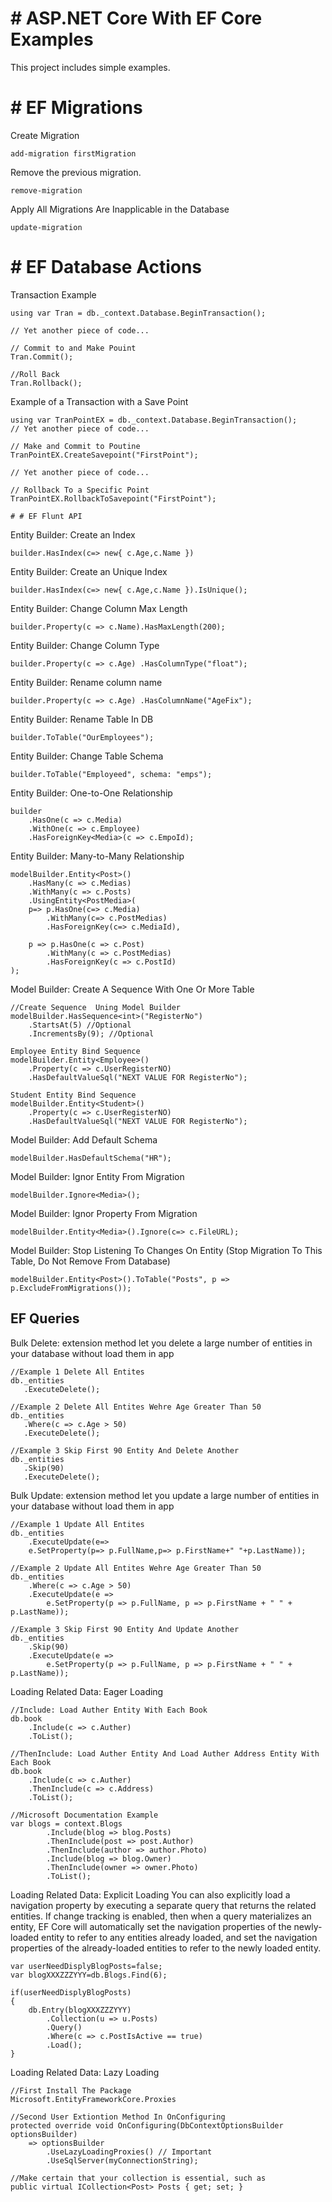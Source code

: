 
# # ASP.NET Core With EF Core Examples

This project includes simple examples.
# # EF Migrations
Create Migration 
```
add-migration firstMigration
```
Remove the previous migration.
```
remove-migration
```
Apply All Migrations Are Inapplicable in the Database
```
update-migration
```
# # EF Database Actions

Transaction Example
```
using var Tran = db._context.Database.BeginTransaction();
    
// Yet another piece of code...
   
// Commit to and Make Pouint
Tran.Commit();
   
//Roll Back 
Tran.Rollback();
```
Example of a Transaction with a Save Point
```
using var TranPointEX = db._context.Database.BeginTransaction();
// Yet another piece of code...
   
// Make and Commit to Poutine
TranPointEX.CreateSavepoint("FirstPoint");
   
// Yet another piece of code...
   
// Rollback To a Specific Point
TranPointEX.RollbackToSavepoint("FirstPoint");

# # EF Flunt API
```
Entity Builder: Create an Index
```
builder.HasIndex(c=> new{ c.Age,c.Name })
```

Entity Builder: Create an Unique Index  
```
builder.HasIndex(c=> new{ c.Age,c.Name }).IsUnique();
```

Entity Builder: Change Column Max Length 
```
builder.Property(c => c.Name).HasMaxLength(200);
```

Entity Builder: Change Column Type 
```
builder.Property(c => c.Age) .HasColumnType("float");
```

Entity Builder: Rename column name
```
builder.Property(c => c.Age) .HasColumnName("AgeFix");
```

Entity Builder: Rename Table In DB 
```
builder.ToTable("OurEmployees");
```

Entity Builder: Change Table Schema
```
builder.ToTable("Employeed", schema: "emps");
```

Entity Builder: One-to-One Relationship
```
builder
    .HasOne(c => c.Media)
    .WithOne(c => c.Employee)
    .HasForeignKey<Media>(c => c.EmpoId);
```

Entity Builder: Many-to-Many Relationship
```
modelBuilder.Entity<Post>()
    .HasMany(c => c.Medias)
    .WithMany(c => c.Posts)
    .UsingEntity<PostMedia>(
    p=> p.HasOne(c=> c.Media)
        .WithMany(c=> c.PostMedias)
        .HasForeignKey(c=> c.MediaId),

    p => p.HasOne(c => c.Post)
        .WithMany(c => c.PostMedias)
        .HasForeignKey(c => c.PostId)
);
```

Model Builder: Create A Sequence With One Or More Table
```
//Create Sequence  Uning Model Builder
modelBuilder.HasSequence<int>("RegisterNo")
    .StartsAt(5) //Optional
    .IncrementsBy(9); //Optional

Employee Entity Bind Sequence
modelBuilder.Entity<Employee>()
    .Property(c => c.UserRegisterNO)
    .HasDefaultValueSql("NEXT VALUE FOR RegisterNo");

Student Entity Bind Sequence
modelBuilder.Entity<Student>()
    .Property(c => c.UserRegisterNO)
    .HasDefaultValueSql("NEXT VALUE FOR RegisterNo");
```

Model Builder: Add Default Schema
```
modelBuilder.HasDefaultSchema("HR");
```

Model Builder: Ignor Entity From Migration 
```
modelBuilder.Ignore<Media>();
```

Model Builder: Ignor Property From Migration
```
modelBuilder.Entity<Media>().Ignore(c=> c.FileURL);
```

Model Builder: Stop Listening To Changes On Entity (Stop Migration To This Table, Do Not Remove From Database)
```
modelBuilder.Entity<Post>().ToTable("Posts", p => p.ExcludeFromMigrations());
```

## EF Queries
Bulk Delete: extension method let you delete a large number of entities in your database without load them in app
 ```
//Example 1 Delete All Entites
db._entities
    .ExecuteDelete();

//Example 2 Delete All Entites Wehre Age Greater Than 50
db._entities
    .Where(c => c.Age > 50)
    .ExecuteDelete();

//Example 3 Skip First 90 Entity And Delete Another
db._entities
    .Skip(90)
    .ExecuteDelete();
 ```

Bulk Update: extension method let you update a large number of entities in your database without load them in app
```
//Example 1 Update All Entites
db._entities
    .ExecuteUpdate(e=> 
    e.SetProperty(p=> p.FullName,p=> p.FirstName+" "+p.LastName));

//Example 2 Update All Entites Wehre Age Greater Than 50
db._entities
    .Where(c => c.Age > 50)
    .ExecuteUpdate(e => 
        e.SetProperty(p => p.FullName, p => p.FirstName + " " + p.LastName));

//Example 3 Skip First 90 Entity And Update Another
db._entities
    .Skip(90)
    .ExecuteUpdate(e => 
        e.SetProperty(p => p.FullName, p => p.FirstName + " " + p.LastName));
```

Loading Related Data: Eager Loading
```
//Include: Load Auther Entity With Each Book
db.book
    .Include(c => c.Auther)
    .ToList();

//ThenInclude: Load Auther Entity And Load Auther Address Entity With Each Book
db.book
    .Include(c => c.Auther)
    .ThenInclude(c => c.Address)
    .ToList();

//Microsoft Documentation Example
var blogs = context.Blogs
        .Include(blog => blog.Posts)
        .ThenInclude(post => post.Author)
        .ThenInclude(author => author.Photo)
        .Include(blog => blog.Owner)
        .ThenInclude(owner => owner.Photo)
        .ToList();
```

Loading Related Data: Explicit Loading You can also explicitly load a navigation property by executing a separate query that returns the related entities. If change tracking is enabled, then when a query materializes an entity, EF Core will automatically set the navigation properties of the newly-loaded entity to refer to any entities already loaded, and set the navigation properties of the already-loaded entities to refer to the newly loaded entity.
```
var userNeedDisplyBlogPosts=false;
var blogXXXZZZYYY=db.Blogs.Find(6); 

if(userNeedDisplyBlogPosts)
{
    db.Entry(blogXXXZZZYYY)
        .Collection(u => u.Posts)
        .Query()
        .Where(c => c.PostIsActive == true)
        .Load();
}
```

Loading Related Data: Lazy Loading
```
//First Install The Package
Microsoft.EntityFrameworkCore.Proxies

//Second User Extiontion Method In OnConfiguring
protected override void OnConfiguring(DbContextOptionsBuilder optionsBuilder)
    => optionsBuilder
        .UseLazyLoadingProxies() // Important
        .UseSqlServer(myConnectionString);

//Make certain that your collection is essential, such as 
public virtual ICollection<Post> Posts { get; set; }
```
    
  
 
        
